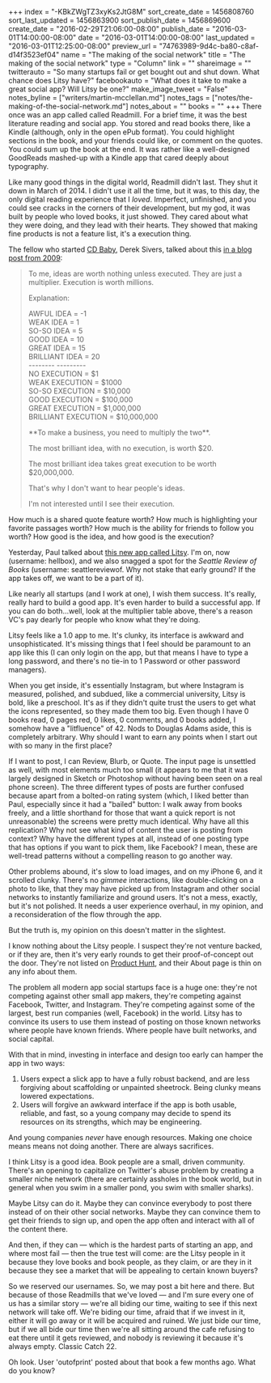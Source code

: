 +++
index = "-KBkZWgTZ3xyKs2JtG8M"
sort_create_date = 1456808760
sort_last_updated = 1456863900
sort_publish_date = 1456869600
create_date = "2016-02-29T21:06:00-08:00"
publish_date = "2016-03-01T14:00:00-08:00"
date = "2016-03-01T14:00:00-08:00"
last_updated = "2016-03-01T12:25:00-08:00"
preview_url = "74763989-9d4c-ba80-c8af-d14f3523ef04"
name = "The making of the social network"
title = "The making of the social network"
type = "Column"
link = ""
shareimage = ""
twitterauto = "So many startups fail or get bought out and shut down. What chance does Litsy have?"
facebookauto = "What does it take to make a great social app? Will Litsy be one?"
make_image_tweet = "False"
notes_byline = ["writers/martin-mcclellan.md"]
notes_tags = ["notes/the-making-of-the-social-network.md"]
notes_about = ""
books = ""
+++
There once was an app called called Readmill. For a brief time, it was the best literature reading and social app. You stored and read books there, like a Kindle (although, only in the open ePub format). You could highlight sections in the book, and your friends could like, or comment on the quotes. You could sum up the book at the end. It was rather like a well-designed GoodReads mashed-up with a Kindle app that cared deeply about typography. 

Like many good things in the digital world, Readmill didn't last. They shut it down in March of 2014. I didn't use it all the time, but it was, to this day, the only digital reading experience that I _loved_. Imperfect, unfinished, and you could see cracks in the corners of their development, but my god, it was built by people who loved books, it just showed. They cared about what they were doing, and they lead with their hearts. They showed that making fine products is not a feature list, it's a execution thing. 

The fellow who started [CD Baby](http://www.cdbaby.com/), Derek Sivers, talked about this [in a blog post from 2009](https://sivers.org/multiply): 

<blockquote>
To me, ideas are worth nothing unless executed. They are just a multiplier. Execution is worth millions.

Explanation:

<p clas="noindent">
AWFUL IDEA	= -1<br>
WEAK IDEA	= 1<br>
SO-SO IDEA	= 5<br>
GOOD IDEA	= 10<br>
GREAT IDEA	= 15<br>
BRILLIANT IDEA	= 20<br>
--------	---------<br>
NO EXECUTION	= $1<br>
WEAK EXECUTION	= $1000<br>
SO-SO EXECUTION	= $10,000<br>
GOOD EXECUTION	= $100,000<br>
GREAT EXECUTION	= $1,000,000<br>
BRILLIANT EXECUTION	= $10,000,000

<p class="noindent">**To make a business, you need to multiply the two**.</p>

<p>The most brilliant idea, with no execution, is worth $20.</p>

<p>The most brilliant idea takes great execution to be worth $20,000,000.</p>

<p>That's why I don't want to hear people's ideas.</p>

<p>I'm not interested until I see their execution.</p>
</blockquote> 

How much is a shared quote feature worth? How much is highlighting your favorite passages worth? How much is the ability for friends to follow you worth? How good is the idea, and how good is the execution?

<div class="break"></div>

Yesterday, Paul talked about [this new app called Litsy](http://seattlereviewofbooks.com/notes/2016/02/29/the-social-network/). I'm on, now (username: hellbox), and we also snagged a spot for the _Seattle Review of Books_ (username: seattlereviewof. Why not stake that early ground? If the app takes off, we want to be a part of it).

Like nearly all startups (and I work at one), I wish them success. It's really, really hard to build a good app. It's even harder to build a successful app. If you can do both&hellip;well, look at the multiplier table above, there's a reason VC's pay dearly for people who know what they're doing.

Litsy feels like a 1.0 app to me. It's clunky, its interface is awkward and unsophisticated. It's missing things that I feel should be paramount to an app like this (I can only login on the app, but that means I have to type a long password, and there's no tie-in to 1 Password or other password managers). 

When you get inside, it's essentially Instagram, but where Instagram is measured, polished, and subdued, like a commercial university, Litsy is bold, like a preschool. It's as if they didn't quite trust the users to get what the icons represented, so they made them too big. Even though I have 0 books read, 0 pages red, 0 likes, 0 comments, and 0 books added, I somehow have a "litfluence" of 42. Nods to Douglas Adams aside, this is completely arbitrary. Why should I want to earn any points when I start out with so many in the first place?

If I want to post, I can Review, Blurb, or Quote. The input page is unsettled as well, with most elements much too small (it appears to me that it was largely designed in Sketch or Photoshop without having been seen on a real phone screen). The three different types of posts are further confused because apart from a bolted-on rating system (which, I liked better than Paul, especially since it had a "bailed" button: I walk away from books freely, and a little shorthand for those that want a quick report is not unreasonable) the screens were pretty much identical. Why have all this replication? Why not see what kind of content the user is posting from context? Why have the different types at all, instead of one posting type that has options if you want to pick them, like Facebook? I mean, these are well-tread patterns without a compelling reason to go another way.

Other problems abound, it's slow to load images, and on my iPhone 6, and it scrolled clunky. There's no _gimmee_ interactions, like double-clicking on a photo to like, that they may have picked up from Instagram and other social networks to instantly familiarize and ground users. It's not a mess, exactly, but it's not polished. It needs a user experience overhaul, in my opinion, and a reconsideration of the flow through the app.

But the truth is, my opinion on this doesn't matter in the slightest. 

<div class="break"></div>

I know nothing about the Litsy people. I suspect they're not venture backed, or if they are, then it's very early rounds to get their proof-of-concept out the door. They're not listed on [Product Hunt](https://www.producthunt.com), and their About page is thin on any info about them. 

The problem all modern app social startups face is a huge one: they're not competing against other small app makers, they're competing against Facebook, Twitter, and Instagram. They're competing against some of the largest, best run companies (well, Facebook) in the world. Litsy has to convince its users to use them instead of posting on those known networks where people have known friends. Where people have built networks, and social capital. 

With that in mind, investing in interface and design too early can hamper the app in two ways:

1. Users expect a slick app to have a fully robust backend, and are less forgiving about scaffolding or unpainted sheetrock. Being clunky means lowered expectations. 
2. Users will forgive an awkward interface if the app is both usable, reliable, and fast, so a young company may decide to spend its resources on its strengths, which may be engineering. 

And young companies _never_ have enough resources. Making one choice means means not doing another. There are always sacrifices. 

<div class="break"></div>

I think Litsy is a good idea. Book people are a small, driven community. There's an opening to capitalize on Twitter's abuse problem by creating a smaller niche network (there are certainly assholes in the book world, but in general when you swim in a smaller pond, you swim with smaller sharks). 

Maybe Litsy can do it. Maybe they can convince everybody to post there instead of on their other social networks. Maybe they can convince them to get their friends to sign up, and open the app often and interact with all of the content there.

And then, if they can &mdash; which is the hardest parts of starting an app, and where most fail &mdash; then the true test will come: are the Litsy people in it because they love books and book people, as they claim, or are they in it because they see a market that will be appealing to certain known buyers?

<div class="break"></div>

So we reserved our usernames. So, we may post a bit here and there. But because of those Readmills that we've loved &mdash; and I'm sure every one of us has a similar story &mdash; we're all biding our time, waiting to see if this next network will take off. We're biding our time, afraid that if we invest in it, either it will go away or it will be acquired and ruined. We just bide our time, but if we all bide our time then we're all sitting around the cafe refusing to eat there until it gets reviewed, and nobody is reviewing it because it's always empty. Classic Catch 22.

Oh look. User 'outofprint' posted about that book a few months ago. What do you know?
